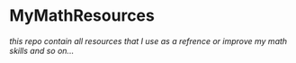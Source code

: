 # MyMathResources

###### this repo contain all resources that I use as a refrence or improve my math skills and so on...



